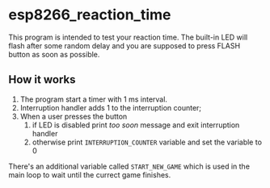 # esp8266_reaction_time

This program is intended to test your reaction time. The built-in LED will flash after some random
delay and you are supposed to press FLASH button as soon as possible.

## How it works

1. The program start a timer with 1 ms interval.
2. Interruption handler adds 1 to the interruption counter;
3. When a user presses the button
    1. if LED is disabled print _too soon_ message and exit interruption handler
    2. otherwise print `INTERRUPTION_COUNTER` variable and set the variable to 0

There's an additional variable called `START_NEW_GAME` which is used in the main loop to wait until
the currect game finishes.
